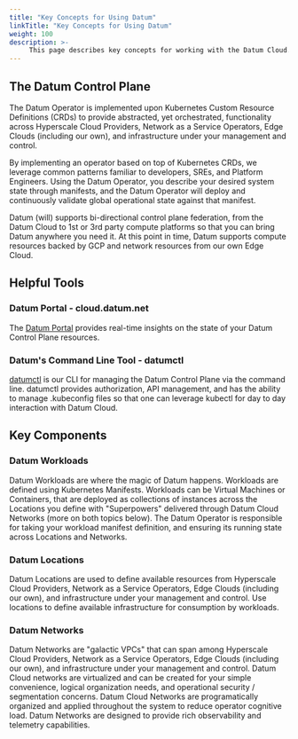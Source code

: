 ```yaml
---
title: "Key Concepts for Using Datum"
linkTitle: "Key Concepts for Using Datum"
weight: 100
description: >-
     This page describes key concepts for working with the Datum Cloud.
---
```


## The Datum Control Plane

The Datum Operator is implemented upon Kubernetes Custom Resource Definitions
(CRDs) to provide abstracted, yet orchestrated, functionality across Hyperscale
Cloud Providers, Network as a Service Operators, Edge Clouds (including our
own), and infrastructure under your management and control.

By implementing an operator based on top of Kubernetes CRDs, we leverage common
patterns familiar to developers, SREs, and Platform Engineers. Using the Datum
Operator, you describe your desired system state through manifests, and the
Datum Operator will deploy and continuously validate global operational state
against that manifest.

Datum (will) supports bi-directional control plane federation, from the Datum
Cloud to 1st or 3rd party compute platforms so that you can bring Datum anywhere
you need it. At this point in time, Datum supports compute resources backed by
GCP and network resources from our own Edge Cloud.

## Helpful Tools

### Datum Portal - cloud.datum.net

The [Datum Portal](https://cloud.datum.net) provides real-time insights on the
state of your Datum Control Plane resources. 

### Datum's Command Line Tool - datumctl

[datumctl](https://docs.datum.net/docs/tasks/tools/#datumctl) is our CLI for
managing the Datum Control Plane via the command line. datumctl provides
authorization, API management, and has the ability to manage .kubeconfig files
so that one can leverage kubectl for day to day interaction with Datum Cloud.

## Key Components

### Datum Workloads

Datum Workloads are where the magic of Datum happens. Workloads are defined
using Kubernetes Manifests. Workloads can be Virtual Machines or Containers,
that are deployed as collections of instances across the Locations you define
with "Superpowers" delivered through Datum Cloud Networks (more on both topics
below). The Datum Operator is responsible for taking your workload manifest
definition, and ensuring its running state across Locations and Networks.

### Datum Locations

Datum Locations are used to define available resources from Hyperscale Cloud
Providers, Network as a Service Operators, Edge Clouds (including our own), and
infrastructure under your management and control. Use locations to define
available infrastructure for consumption by workloads.

### Datum Networks

Datum Networks are "galactic VPCs" that can span among Hyperscale Cloud
Providers, Network as a Service Operators, Edge Clouds (including our own), and
infrastructure under your management and control. Datum Cloud networks are
virtualized and can be created for your simple convenience, logical organization
needs, and operational security / segmentation concerns. Datum Cloud Networks
are programatically organized and applied throughout the system to reduce
operator cognitive load. Datum Networks are designed to provide rich
observability and telemetry capabilities.

